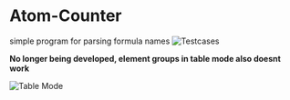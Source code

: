 # Atom-Counter
simple program for parsing formula names
![Testcases](https://i.imgur.com/UL2KW17.png)

**No longer being developed, element groups in table mode also doesnt work**


![Table Mode](https://i.imgur.com/MliTM6t.png)
